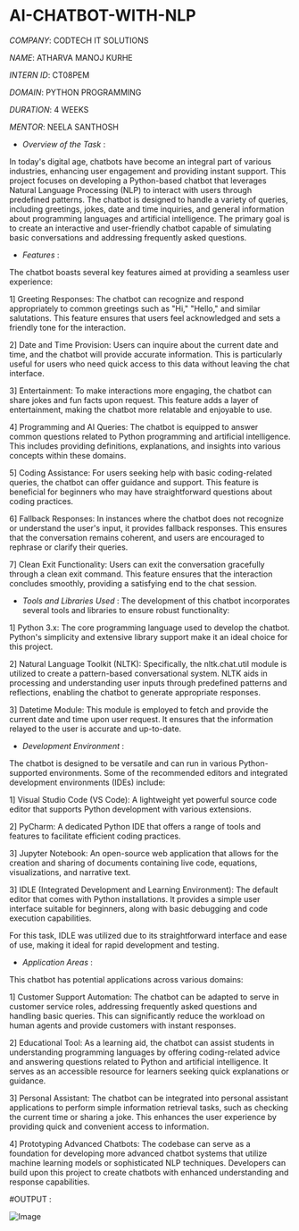 # AI-CHATBOT-WITH-NLP

*COMPANY*: CODTECH IT SOLUTIONS

*NAME*: ATHARVA MANOJ KURHE

*INTERN ID*: CT08PEM

*DOMAIN*: PYTHON PROGRAMMING

*DURATION*: 4 WEEKS

*MENTOR*: NEELA SANTHOSH

* *Overview of the Task* :

In today's digital age, chatbots have become an integral part of various industries, enhancing user engagement and providing instant support. This project focuses on developing a Python-based chatbot that leverages Natural Language Processing (NLP) to interact with users through predefined patterns. The chatbot is designed to handle a variety of queries, including greetings, jokes, date and time inquiries, and general information about programming languages and artificial intelligence. The primary goal is to create an interactive and user-friendly chatbot capable of simulating basic conversations and addressing frequently asked questions.

* *Features* :

The chatbot boasts several key features aimed at providing a seamless user experience:

1] Greeting Responses: The chatbot can recognize and respond appropriately to common greetings such as "Hi," "Hello," and similar salutations. This feature ensures that users feel acknowledged and sets a friendly tone for the interaction.

2] Date and Time Provision: Users can inquire about the current date and time, and the chatbot will provide accurate information. This is particularly useful for users who need quick access to this data without leaving the chat interface.

3] Entertainment: To make interactions more engaging, the chatbot can share jokes and fun facts upon request. This feature adds a layer of entertainment, making the chatbot more relatable and enjoyable to use.

4] Programming and AI Queries: The chatbot is equipped to answer common questions related to Python programming and artificial intelligence. This includes providing definitions, explanations, and insights into various concepts within these domains.

5] Coding Assistance: For users seeking help with basic coding-related queries, the chatbot can offer guidance and support. This feature is beneficial for beginners who may have straightforward questions about coding practices.

6] Fallback Responses: In instances where the chatbot does not recognize or understand the user's input, it provides fallback responses. This ensures that the conversation remains coherent, and users are encouraged to rephrase or clarify their queries.

7] Clean Exit Functionality: Users can exit the conversation gracefully through a clean exit command. This feature ensures that the interaction concludes smoothly, providing a satisfying end to the chat session.

* *Tools and Libraries Used* :
The development of this chatbot incorporates several tools and libraries to ensure robust functionality:

1] Python 3.x: The core programming language used to develop the chatbot. Python's simplicity and extensive library support make it an ideal choice for this project.

2] Natural Language Toolkit (NLTK): Specifically, the nltk.chat.util module is utilized to create a pattern-based conversational system. NLTK aids in processing and understanding user inputs through predefined patterns and reflections, enabling the chatbot to generate appropriate responses.

3] Datetime Module: This module is employed to fetch and provide the current date and time upon user request. It ensures that the information relayed to the user is accurate and up-to-date.

* *Development Environment* :

The chatbot is designed to be versatile and can run in various Python-supported environments. Some of the recommended editors and integrated development environments (IDEs) include:

1] Visual Studio Code (VS Code): A lightweight yet powerful source code editor that supports Python development with various extensions.

2] PyCharm: A dedicated Python IDE that offers a range of tools and features to facilitate efficient coding practices.

3] Jupyter Notebook: An open-source web application that allows for the creation and sharing of documents containing live code, equations, visualizations, and narrative text.

3] IDLE (Integrated Development and Learning Environment): The default editor that comes with Python installations. It provides a simple user interface suitable for beginners, along with basic debugging and code execution capabilities.

For this task, IDLE was utilized due to its straightforward interface and ease of use, making it ideal for rapid development and testing.

* *Application Areas* : 

This chatbot has potential applications across various domains:

1] Customer Support Automation: The chatbot can be adapted to serve in customer service roles, addressing frequently asked questions and handling basic queries. This can significantly reduce the workload on human agents and provide customers with instant responses.

2] Educational Tool: As a learning aid, the chatbot can assist students in understanding programming languages by offering coding-related advice and answering questions related to Python and artificial intelligence. It serves as an accessible resource for learners seeking quick explanations or guidance.

3] Personal Assistant: The chatbot can be integrated into personal assistant applications to perform simple information retrieval tasks, such as checking the current time or sharing a joke. This enhances the user experience by providing quick and convenient access to information.

4] Prototyping Advanced Chatbots: The codebase can serve as a foundation for developing more advanced chatbot systems that utilize machine learning models or sophisticated NLP techniques. Developers can build upon this project to create chatbots with enhanced understanding and response capabilities.

#OUTPUT : 

![Image](https://github.com/user-attachments/assets/26adfc44-7150-4be8-be96-b291f1e09051)






